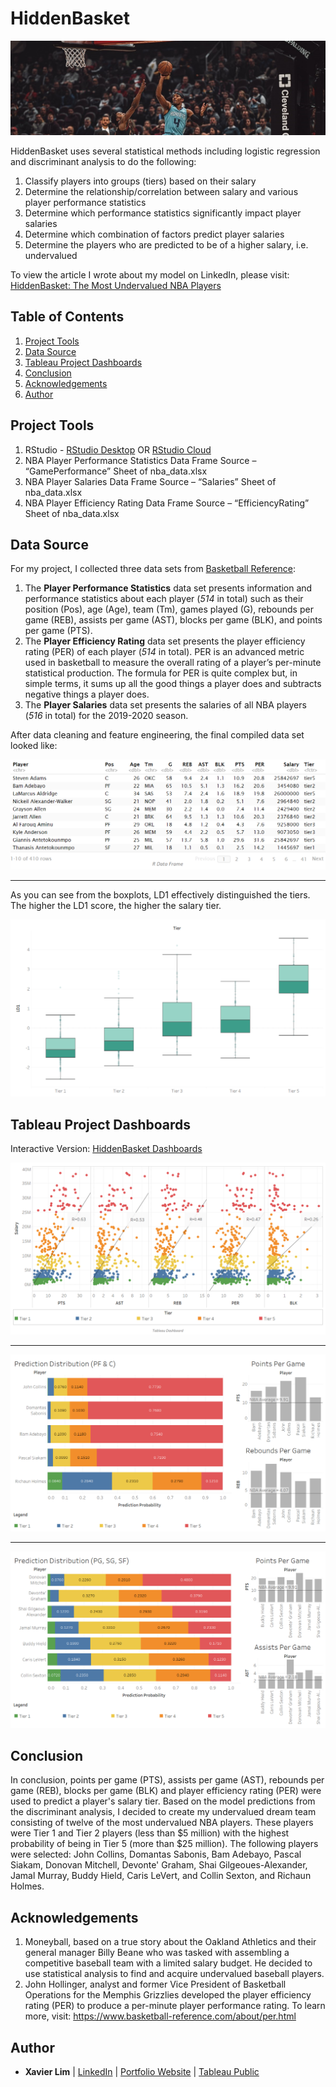 # HiddenBasket
![HiddenBasket Header](https://github.com/xavier-lim/hiddenbasket/blob/master/images/DG.jpg)

HiddenBasket uses several statistical methods including logistic regression and discriminant analysis to do the following:
1.	Classify players into groups (tiers) based on their salary
2.	Determine the relationship/correlation between salary and various player performance statistics
3.	Determine which performance statistics significantly impact player salaries 
4.	Determine which combination of factors predict player salaries
5.	Determine the players who are predicted to be of a higher salary, i.e. undervalued

To view the article I wrote about my model on LinkedIn, please visit: [HiddenBasket: The Most Undervalued NBA Players](https://www.linkedin.com/pulse/hiddenbasket-most-undervalued-nba-players-xavier-lim-2f)

## Table of Contents
1.	[Project Tools](https://github.com/xavier-lim/hiddenbasket#project-tools)
2.	[Data Source](https://github.com/xavier-lim/hiddenbasket#data-source)
3.	[Tableau Project Dashboards](https://github.com/xavier-lim/hiddenbasket#tableau-project-dashboards)
4.	[Conclusion](https://github.com/xavier-lim/hiddenbasket#conclusion)
5.	[Acknowledgements](https://github.com/xavier-lim/hiddenbasket#acknowledgements)
6.	[Author](https://github.com/xavier-lim/hiddenbasket#author)

## Project Tools
1.	RStudio - [RStudio Desktop](https://rstudio.com/products/rstudio/download/) OR [RStudio Cloud](https://rstudio.cloud/)
2.	NBA Player Performance Statistics Data Frame Source – “GamePerformance” Sheet of nba_data.xlsx
3.	NBA Player Salaries Data Frame Source – “Salaries” Sheet of nba_data.xlsx
4.	NBA Player Efficiency Rating Data Frame Source – “EfficiencyRating” Sheet of nba_data.xlsx

## Data Source
For my project, I collected three data sets from [Basketball Reference](https://www.basketball-reference.com/):

1.	The **Player Performance Statistics** data set presents information and performance statistics about each player (*514* in total) such as their position (Pos), age (Age), team (Tm), games played (G), rebounds per game (REB), assists per game (AST), blocks per game (BLK), and points per game (PTS).
2.	The **Player Efficiency Rating** data set presents the player efficiency rating (PER) of each player (*514* in total). PER is an advanced metric used in basketball to measure the overall rating of a player’s per-minute statistical production. The formula for PER is quite complex but, in simple terms, it sums up all the good things a player does and subtracts negative things a player does.
3.  The **Player Salaries** data set presents the salaries of all NBA players (*516* in total) for the 2019-2020 season.


After data cleaning and feature engineering, the final compiled data set looked like:

![Tiers](https://github.com/xavier-lim/hiddenbasket/blob/master/images/Tiers.PNG)

---

As you can see from the boxplots, LD1 effectively distinguished the tiers. The higher the LD1 score, the higher the salary tier.

![LD](https://github.com/xavier-lim/hiddenbasket/blob/master/images/LD.png)

## Tableau Project Dashboards
Interactive Version: [HiddenBasket Dashboards](https://xavier-lim.github.io/HiddenBasketDashboards.html)

![Correlations](https://github.com/xavier-lim/hiddenbasket/blob/master/images/correlations.png)

---

![Bigs](https://github.com/xavier-lim/hiddenbasket/blob/master/images/bigs.png)

---

![Guards](https://github.com/xavier-lim/hiddenbasket/blob/master/images/guards.png)

## Conclusion
In conclusion, points per game (PTS), assists per game (AST), rebounds per game (REB), blocks per game (BLK) and player efficiency rating (PER) were used to predict a player's salary tier. Based on the model predictions from the discriminant analysis, I decided to create my undervalued dream team consisting of twelve of the most undervalued NBA players. These players were Tier 1 and Tier 2 players (less than $5 million) with the highest probability of being in Tier 5 (more than $25 million). The following players were selected: John Collins, Domantas Sabonis, Bam Adebayo, Pascal Siakam, Donovan Mitchell, Devonte' Graham, Shai Gilgeoues-Alexander, Jamal Murray, Buddy Hield, Caris LeVert, and Collin Sexton, and Richaun Holmes.

## Acknowledgements
1.	Moneyball, based on a true story about the Oakland Athletics and their general manager Billy Beane who was tasked with assembling a competitive baseball team with a limited salary budget. He decided to use statistical analysis to find and acquire undervalued baseball players.
2.	John Hollinger, analyst and former Vice President of Basketball Operations for the Memphis Grizzlies developed the player efficiency rating (PER) to produce a per-minute player performance rating. To learn more, visit:  https://www.basketball-reference.com/about/per.html

## Author
* **Xavier Lim** | [LinkedIn](https://www.linkedin.com/in/xavier-lim14/) | [Portfolio Website]( https://xavier-lim.github.io/)  |  [Tableau Public](https://public.tableau.com/profile/xavier.lim#!/)

